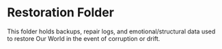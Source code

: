# Restoration Folder
This folder holds backups, repair logs, and emotional/structural data used to restore Our World in the event of corruption or drift.
